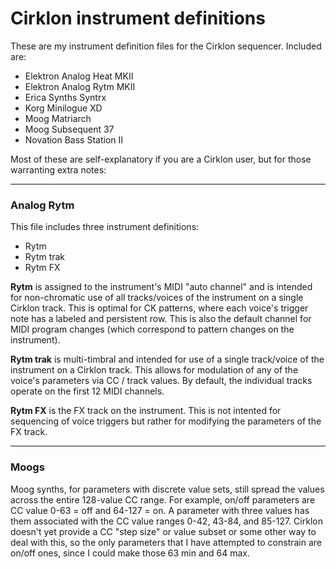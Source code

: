 # Cirklon instrument definitions

These are my instrument definition files for the Cirklon sequencer. Included are:

* Elektron Analog Heat MKII
* Elektron Analog Rytm MKII
* Erica Synths Syntrx
* Korg Minilogue XD
* Moog Matriarch
* Moog Subsequent 37
* Novation Bass Station II

Most of these are self-explanatory if you are a Cirklon user, but for those warranting extra notes:

---

### Analog Rytm

This file includes three instrument definitions:

* Rytm
* Rytm trak
* Rytm FX

**Rytm** is assigned to the instrument's MIDI "auto channel" and is intended for non-chromatic use of all tracks/voices of the instrument on a single Cirklon track. This is optimal for CK patterns, where each voice's trigger note has a labeled and persistent row. This is also the default channel for MIDI program changes (which correspond to pattern changes on the instrument).

**Rytm trak** is multi-timbral and intended for use of a single track/voice of the instrument on a Cirklon track. This allows for modulation of any of the voice's parameters via CC / track values. By default, the individual tracks operate on the first 12 MIDI channels.

**Rytm FX** is the FX track on the instrument. This is not intented for sequencing of voice triggers but rather for modifying the parameters of the FX track.

---

### Moogs

Moog synths, for parameters with discrete value sets, still spread the values across the entire 128-value CC range. For example, on/off parameters are CC value 0-63 = off and 64-127 = on. A parameter with three values has them associated with the CC value ranges 0-42, 43-84, and 85-127. Cirklon doesn't yet provide a CC "step size" or value subset or some other way to deal with this, so the only parameters that I have attempted to constrain are on/off ones, since I could make those 63 min and 64 max.

